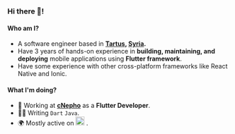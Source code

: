 ### Hi there 👋!


#### Who am I?
- A software engineer based in **[Tartus](https://en.wikipedia.org/wiki/Tartus), [Syria](https://en.wikipedia.org/wiki/Syria).** 
- Have 3 years of hands-on experience in **building, maintaining, and deploying** mobile applications using **Flutter framework**.
- Have some experience with other cross-platform frameworks like React Native and Ionic.

#### What I'm doing?
- 🏢 Working at **[cNepho](https://cnepho.com/)** as a **Flutter Developer**.
- 👨‍💻 Writing `Dart` `Java`.
- 🌍 Mostly active on <a href="https://www.linkedin.com/in/jaafarshiha"><img src="https://cdn-icons-png.flaticon.com/512/174/174857.png" height=20></a> <!--[LinkedIn](https://www.linkedin.com/in/jaafarshiha)-->.
